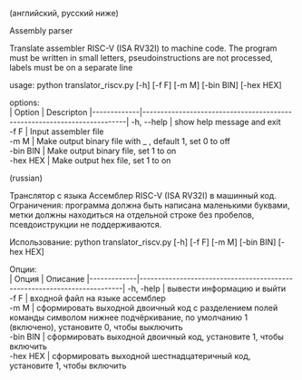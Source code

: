 (английский, русский ниже)  
  
Assembly parser  
  
Translate assembler RISC-V (ISA RV32I) to machine code. The program must be written in small letters, pseudoinstructions are not processed, labels must be on a separate line  
  
usage: python translator_riscv.py [-h] [-f F] [-m M] [-bin BIN] [-hex HEX]  
  
options:  
| Option      |  Descripton
|-------------|-------------------------------------------------------------------------|
  -h, --help  |  show help message and exit  
  -f F        |  Input assembler file  
  -m M        |  Make output binary file with _ , default 1, set 0 to off  
  -bin BIN    |  Make output binary file, set 1 to on  
  -hex HEX    |  Make output hex file, set 1 to on  
  
(russian)  
  
Транслятор с языка Ассемблер RISC-V (ISA RV32I) в машинный код. Ограничения: программа должна быть написана маленькими буквами, метки должны находиться на отдельной строке без пробелов, псевдоиструкции не поддерживаются.    

Использование: python translator_riscv.py [-h] [-f F] [-m M] [-bin BIN] [-hex HEX]  
  
Опции:  
| Опция       |  Описание
|-------------|-------------------------------------------------------------------------|
  -h, -help   |  вывести информацию и выйти  
  -f F        |  входной файл на языке ассемблер  
  -m M        |  сформировать выходной двоичный код с разделением полей команды символом нижнее подчёркивание, по умолчанию 1 (включено), установите 0, чтобы выключить  
  -bin BIN    |  сформировать выходной двоичный код, установите 1, чтобы включить  
  -hex HEX    |  сформировать выходной шестнадцатеричный код, установите 1, чтобы включить  
  
